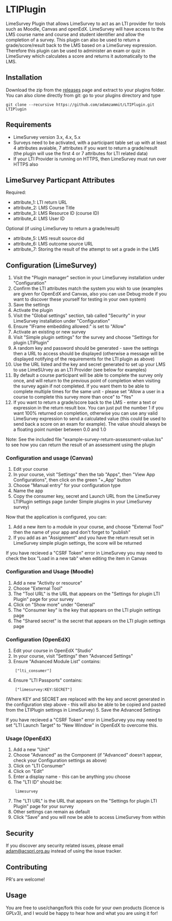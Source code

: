 # LTIPlugin
LimeSurvey Plugin that allows LimeSurvey to act as an LTI provider for tools such as Moodle, Canvas and openEdX. LimeSurvey will have access to the LMS course name and course and student identifier and allow the completion of a survey.
This plugin can also be used to return a grade/score/result back to the LMS based on a LimeSurvey expression. Therefore this plugin can be used to administer an exam or quiz in LimeSurvey which calculates a score and returns it automatically to the LMS.

## Installation

Download the zip from the [releases](https://github.com/adamzammit/LTIPlugin/releases) page and extract to your plugins folder. You can also clone directly from git: go to your plugins directory and type
```
git clone --recursive https://github.com/adamzammit/LTIPlugin.git LTIPlugin
```

## Requirements

- LimeSurvey version 3.x, 4.x, 5.x
- Surveys need to be activated, with a participant table set up with at least 4 attributes avaiable, 7 attributes if you want to return a grade/result (the plugin will use the first 4 or 7 attributes for LTI related data)
- If your LTI Provider is running on HTTPS, then LimeSurvey must run over HTTPS also

## LimeSurvey Particpant Attributes

Required:
- attribute_1: LTI return URL
- attribute_2: LMS Course Title
- attribute_3: LMS Resource ID (course ID)
- attribute_4: LMS User ID

Optional (if using LimeSurvey to return a grade/result)
- attribute_5: LMS result source did
- attribute_6: LMS outcome source URL
- attribute_7: Storing the result of the attempt to set a grade in the LMS
 

## Configuration (LimeSurvey)

1. Visit the "Plugin manager" section in your LimeSurvey installation under "Configuration"
2. Confirm the LTI attributes match the system you wish to use (examples are given for OpenEdX and Canvas, also you can use Debug mode if you want to discover these yourself for testing in your own system)
3. Save the settings
4. Activate the plugin
5. Visit the "Global settings" section, tab called "Security" in your LimeSurvey installation under "Configuration"
6. Ensure "IFrame embedding allowed:" is set to "Allow"
7. Activate an existing or new survey
8. Visit "Simple plugin settings" for the survey and choose "Settings for plugin LTIPlugin"
9. A random key and password should be generated - save the settings then a URL to access should be displayed (otherwise a message will be displayed notifying of the requirements for the LTI plugin as above)
10. Use the URL listed and the key and secret generated to set up your LMS to use LimeSUrvey as an LTI Provider (see below for examples)
11. By default a course participant will be able to complete the survey only once, and will return to the previous point of completion when visiting the survey again if not completed. If you want them to be able to complete multiple times for the same unit - please set "Allow a user in a course to complete this survey more than once" to "Yes"
12. If you want to return a grade/score back to the LMS - enter a text or expression in the return result box. You can just put the number 1 if you want 100% returned on completion, otherwise you can use any valid LimeSurvey expression to send a calculated value (this could be used to send back a score on an exam for example). The value should always be a floating point number between 0.0 and 1.0

Note: See the included file "example-survey-return-assessment-value.lss" to see how you can return the result of an assessment using the plugin

### Configuration and usage (Canvas)

1. Edit your course
2. In your course, visit "Settings" then the tab "Apps", then "View App Configurations", then click on the green "+_App" button
3. Choose "Manual entry" for your configuration type
4. Name the app
5. Copy the consumer key, secret and Launch URL from the LimeSurvey LTIPlugin settings page (under Simple plugins in your LimeSurvey survey)

Now that the application is configured, you can:
1. Add a new item to a module in your course, and choose "External Tool" then the name of your app and don't forget to "publish"
2. If you add as an "Assignment" and you have the return result set in LimeSurvey simple plugin settings, the score will be returned

If you have recieved a "CSRF Token" error in LimeSurvey you may need to check the box "Load in a new tab" when editing the item in Canvas

### Configuration and Usage (Moodle)

1. Add a new "Activity or resource"
2. Choose "External Tool"
3. The "Tool URL" is the URL that appears on the "Settings for plugin LTI Plugin" page for your survey
4. Click on "Show more" under "General"
5. The "Consumer key" is the key that appears on the LTI plugin settings page
6. The "Shared secret" is the secret that appears on the LTI plugin settings page


### Configuration (OpenEdX)

1. Edit your course in OpenEdX "Studio"
2. In your course, visit "Settings" then "Advanced Settings"
3. Ensure "Advanced Module List" contains:
```
    ["lti_consumer"]
```
4. Ensure "LTI Passports" contains:
```
    ["limesurvey:KEY:SECRET"]
```
   (Where KEY and SECRET are replaced with the key and secret generated in the configuration step above - this will also be able to be copied and pasted from the LTIPlugin settings in LimeSurvey)
5. Save the Advanced Settings

If you have recieved a "CSRF Token" error in LimeSurvey you may need to set "LTI Launch Target" to "New Window" in OpenEdX to overcome this.

### Usage (OpenEdX)

1. Add a new "Unit"
2. Choose "Advanced" as the Component (if "Advanced" doesn't appear, check your Configuration settings as above)
3. Click on "LTI Consumer"
4. Click on "Edit"
5. Enter a display name - this can be anything you choose
6. The "LTI ID" should be:
```
    limesurvey
```
7. The "LTI URL" is the URL that appears on the "Settings for plugin LTI Plugin" page for your survey
8. Other settings can remain as default
9. Click "Save" and you will now be able to access LimeSurvey from within

## Security

If you discover any security related issues, please email adam@acspri.org.au instead of using the issue tracker.

## Contributing

PR's are welcome!

## Usage

You are free to use/change/fork this code for your own products (licence is GPLv3), and I would be happy to hear how and what you are using it for!
